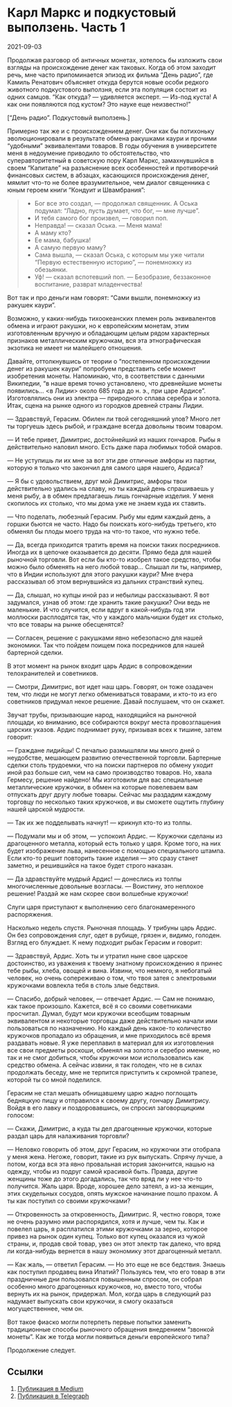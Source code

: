 # Карл Маркс и подкустовый выползень. Часть 1


<p class="text-end time-holder"><time>2021-09-03</time></p>





Продолжая разговор об античных монетах, хотелось бы изложить свои
взгляды на происхождение денег как таковых. Когда об этом заходит речь,
мне часто припоминается эпизод их фильма “День радио”, где Камиль
Ренатович объясняет откуда берутся новые особи редкого животного
подкустового выползня, если эта популяция состоит из одних самцов. “Как
откуда? — удивляется эксперт. — Из-под куста! А как они появляются под
кустом? Это науке еще неизвестно!”

[“День радио”. Подкустовый выползень.]

Примерно так же и с происхождением денег. Они как бы потихоньку
эволюционировали в результате обмена ракушками каури и прочими
“удобными” эквивалентами товаров. В годы обучения в университете меня в
недоумение приводило то обстоятельство, что суперавторитетный в
советскую пору Карл Маркс, замахнувшийся в своем “Капитале” на
разъяснение всех особенностей и противоречий финансовых систем, в
абзацах, касающихся происхождения денег, мямлит что-то не более
вразумительное, чем диалог священника с юным героем книги “Кондуит и
Швамбрания”:

> - Бог все это создал, — продолжал священник.
> А Оська подумал: “Ладно, пусть думает, что бог, — мне лучше”.
> - И тебя самого бог произвел, — говорил поп.
> - Неправда! — сказал Оська. — Меня мама!
> - А маму кто?
> - Ее мама, бабушка!
> - А самую первую маму?
> - Сама вышла, — сказал Оська, с которым мы уже читали “Первую
> естественную историю”, — понемножку из обезьянки.
> - Уф! — сказал вспотевший поп. — Безобразие, беззаконное воспитание,
> разврат младенчества!

Вот так и про деньги нам говорят: “Сами вышли, понемножку из ракушек
каури”.

Возможно, у каких-нибудь тихоокеанских племен роль эквивалентов обмена
и играют ракушки, но к европейским монетам, этим изготовленным вручную
и обладающим целым рядом характерных признаков металлическим кружочкам,
вся эта этнографическая экзотика не имеет ни малейшего отношения.

Давайте, оттолкнувшись от теории о “постепенном происхождении денег из
ракушек каури” попробуем представить себе момент изобретения монеты.
Напоминаю, что, в соответствии с данными Википедии, “в наше время точно
установлено, что древнейшие монеты появились… <в Лидии> около 685 года
до н. э., при царе Ардисе”. Изготовлялись они из электра — природного
сплава серебра и золота. Итак, сцена на рынке одного из городков
древней страны Лидии.

— Здравствуй, Герасим. Обилен ли твой сегодняшний улов? Много лет ты
торгуешь здесь рыбой, и граждане всегда довольны твоим товаром.

— И тебе привет, Димитрис, достойнейший из наших гончаров. Рыбы я
действительно наловил много. Есть даже пара любимых тобой омаров.

— Не уступишь ли их мне за вот эти две отличные амфоры из партии,
которую я только что закончил для самого царя нашего, Ардиса?

— Я бы с удовольствием, друг мой Димитрис, амфоры твои действительно
удались на славу, но ты каждый день спрашиваешь у меня рыбу, а в обмен
предлагаешь лишь гончарные изделия. У меня скопилось их столько, что мы
дома уже не знаем куда их ставить.

— Что поделать, любезный Герасим. Рыбу мы едим каждый день, а горшки
бьются не часто. Надо бы поискать кого-нибудь третьего, кто обменял бы
плоды моего труда на что-то такое, что нужно тебе.

— Да, всегда приходится тратить время на поиски таких посредников.
Иногда их в цепочке оказывается до десяти. Прямо беда для нашей
рыночной торговли. Вот если бы кто-то изобрел такое средство, чтобы
можно было обменять на него любой товар… Слышал ли ты, например, что в
Индии используют для этого ракушки каури? Мне вчера рассказывал об этом
вернувшийся из дальних странствий купец.

— Да, слышал, но купцы иной раз и небылицы рассказывают. Я вот
задумался, узнав об этом: где хранить такие ракушки? Они ведь не
маленькие. И что случится, если вдруг в какой-нибудь год эти моллюски
расплодятся так, что у каждого мальчишки будет их столько, что все
товары на рынке обесценятся?

— Согласен, решение с ракушками явно небезопасно для нашей экономики.
Так что пойдем поищем пока посредников для нашей бартерной сделки.

В этот момент на рынок входит царь Ардис в сопровождении телохранителей
и советников.

— Смотри, Димитрис, вот идет наш царь. Говорят, он тоже озадачен тем,
что люди не могут легко обмениваться товарами, и кто-то из его
советников придумал некое решение. Давай послушаем, что он скажет.

Звучат трубы, призывающие народ, находящийся на рыночной площади, ко
вниманию, все собираются вокруг места провозглашения царских указов.
Ардис поднимает руку, призывая всех к тишине, затем говорит:

— Граждане лидийцы! С печалью размышляли мы много дней о неудобстве,
мешающем развитию отечественной торговли. Бартерные сделки столь
трудоемки, что на поиски партнеров по обмену уходит иной раз больше
сил, чем на само производство товаров. Но, хвала Гермесу, решение
найдено! Мы изготовили для вас специальные металлические кружочки, в
обмен на которые повелеваем вам отпускать друг другу любые товары.
Сейчас мы раздадим каждому торговцу по несколько таких кружочков, и вы
сможете ощутить глубину нашей царской мудрости.

— Так их же подделывать начнут! — крикнул кто-то из толпы.

— Подумали мы и об этом, — успокоил Ардис. — Кружочки сделаны из
драгоценного металла, который есть только у царя. Кроме того, на них
будет изображение льва, нанесенное с помощью специального штампа. Если
кто-то решит повторить такие изделия — это сразу станет заметно, и
решившийся на такое будет строго наказан.

— Да здравствуйте мудрый Ардис! — донеслись из толпы многочисленные
довольные возгласы. — Воистину, это неплохое решение! Раздай же нам
скорее свои волшебные кружочки!

Слуги царя приступают к выполнению сего благонамеренного распоряжения.

Насколько недель спустя. Рыночная площадь. У трибуны царь Ардис. Он без
сопровождения слуг, одет в рубище, грязен и, видимо, голоден. Взгляд
его блуждает. К нему подходит рыбак Герасим и говорит:

— Здравствуй, Ардис. Хоть ты и утратил ныне свое царское достоинство,
из уважения к твоему знатному происхождению я принес тебе рыбы, хлеба,
овощей и вина. Извини, что немного, я небогатый человек, но очень
сопереживаю о том, что твоя затея с электровыми кружочками вовлекла
тебя в столь злые бедствия.

— Спасибо, добрый человек, — отвечает Ардис. — Сам не понимаю, как
такое произошло. Кажется, всё я со своими советниками просчитал. Думал,
будут мои кружочки всеобщим товарным эквивалентом и некоторые торговцы
даже действительно начали ими пользоваться по назначению. Но каждый
день какое-то количество кружочков пропадало из обращения, и мне
приходилось всё время раздавать новые. Я уже переплавил в материал для
их изготовления все свои предметы роскоши, обменял на золото и серебро
имение, но так и не смог добиться, чтобы кружочки мои использовались
как средство обмена. А сейчас извини, я так голоден, что не в силах
продолжать беседу, мне не терпится приступить к скромной трапезе,
которой ты со мной поделился.

Герасим не стал мешать обнищавшему царю жадно поглощать бедняцкую пищу
и отправился к своему другу, гончару Димитрису. Войдя в его лавку и
поздоровавшись, он спросил заговорщицким голосом:

— Скажи, Димитрис, а куда ты дел драгоценные кружочки, которые раздал
царь для налаживания торговли?

— Неловко говорить об этом, друг Герасим, но кружочки эти отобрала у
меня жена. Негоже, говорит, такие из рук выпускать. Спрячу лучше, а
потом, когда вся эта явно провальная история закончится, нашью на
одежду, чтобы из подруг самой красивой быть. Правда, другие женщины
тоже до этого догадались, так что вряд ли у нее что-то получится. Жаль
царя. Вроде, хорошее дело затеял, а из-за женщин, этих скудельных
сосудов, опять мужское начинание пошло прахом. А ты как поступил со
своими кружочками?

— Откровенность за откровенность, Димитрис. Я, честно говоря, тоже не
очень разумно ими распорядился, хотя и лучше, чем ты. Как и повелел
царь, я расплатился этими кружочками за зерно, которое привез на рынок
один купец. Только вот купец оказался из чужой страны, и, продав свой
товар, увез он этот электр так далеко, что вряд ли когда-нибудь
вернется в нашу экономику этот драгоценный металл.

— Как жаль, — ответил Герасим. — Но это еще не все бедствия. Знаешь как
поступил продавец вина Ипатий? Пользуясь тем, что его товар в эти
праздничные дни пользовался повышенным спросом, он собрал особенно
много драгоценных кружочков, но, вместо того, чтобы вернуть их на
рынок, придержал. Мол, когда царь в следующий раз надумает выпускать
свои кружочки, я смогу оказаться могущественнее, чем он.

Вот такое фиаско могли потерпеть первые попытки заменить традиционные
способы рыночного обращения внедрением “звонкой монеты”. Как же тогда
могли появиться деньги европейского типа?

Продолжение следует.




## Ссылки

1. [Публикация в Medium](https://yababay.medium.com/карл-маркс-и-подкустовый-выползень-часть-1-1efcaa13c326)
1. [Публикация в Telegraph](https://telegra.ph/Karl-Marks-i-podkustovyj-vypolzen-CHast-1-09-03)

